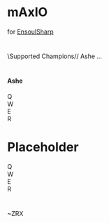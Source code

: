 # mAxIO 
for [EnsoulSharp](https://ensoulsharp.com/)
#
\\Supported Champions//
Ashe
...
#
#### Ashe
Q</br>
W</br>
E</br>
R</br>
#
# Placeholder
Q</br>
W</br>
E</br>
R</br>
#
~ZRX
#

